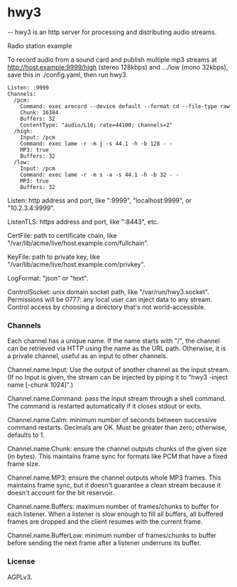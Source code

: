 # hwy3
--
hwy3 is an http server for processing and distributing audio streams.


Radio station example

To record audio from a sound card and publish multiple mp3 streams at
http://host.example:9999/high (stereo 128kbps) and .../low (mono 32kbps), save
this in ./config.yaml, then run hwy3.

    Listen: :9999
    Channels:
      /pcm:
        Command: exec arecord --device default --format cd --file-type raw
        Chunk: 16384
        Buffers: 32
        ContentType: "audio/L16; rate=44100; channels=2"
      /high:
        Input: /pcm
        Command: exec lame -r -m j -s 44.1 -h -b 128 - -
        MP3: true
        Buffers: 32
      /low:
        Input: /pcm
        Command: exec lame -r -m s -a -s 44.1 -h -b 32 - -
        MP3: true
        Buffers: 32

Listen: http address and port, like ":9999", "localhost:9999", or
"10.2.3.4:9999".

ListenTLS: https address and port, like ":8443", etc.

CertFile: path to certificate chain, like
"/var/lib/acme/live/host.example.com/fullchain".

KeyFile: path to private key, like
"/var/lib/acme/live/host.example.com/privkey".

LogFormat: "json" or "text".

ControlSocket: unix domain socket path, like "/var/run/hwy3.socket". Permissions
will be 0777: any local user can inject data to any stream. Control access by
choosing a directory that's not world-accessible.


### Channels

Each channel has a unique name. If the name starts with "/", the channel can be
retrieved via HTTP using the name as the URL path. Otherwise, it is a private
channel, useful as an input to other channels.

Channel.name.Input: Use the output of another channel as the input stream. (If
no Input is given, the stream can be injected by piping it to "hwy3 -inject name
[-chunk 1024]".)

Channel.name.Command: pass the input stream through a shell command. The command
is restarted automatically if it closes stdout or exits.

Channel.name.Calm: minimum number of seconds between successive command
restarts. Decimals are OK. Must be greater than zero; otherwise, defaults to 1.

Channel.name.Chunk: ensure the channel outputs chunks of the given size (in
bytes). This maintains frame sync for formats like PCM that have a fixed frame
size.

Channel.name.MP3: ensure the channel outputs whole MP3 frames. This maintains
frame sync, but it doesn't guarantee a clean stream because it doesn't account
for the bit reservoir.

Channel.name.Buffers: maximum number of frames/chunks to buffer for each
listener. When a listener is slow enough to fill all buffers, all buffered
frames are dropped and the client resumes with the current frame.

Channel.name.BufferLow: minimum number of frames/chunks to buffer before sending
the next frame after a listener underruns its buffer.


### License

AGPLv3.
